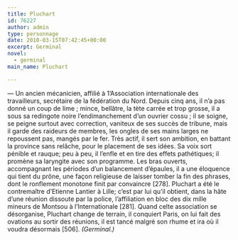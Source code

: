 ```yaml
---
title: Pluchart
id: 76227
author: admin
type: personnage
date: 2010-03-15T07:42:45+00:00
excerpt: Germinal
novel:
  - germinal
main_name: Pluchart

---
```

— Un ancien mécanicien, affilié à 1&rsquo;Association internationale des travailleurs, secrétaire de la fédération du Nord. Depuis cinq ans, il n&rsquo;a pas donné un coup de lime ; mince, bellâtre, la tète carrée et trop grosse, il a sous sa redingote noire l&rsquo;endimanchement d&rsquo;un ouvrier cossu ; il se soigne, se peigne surtout avec correction, vaniteux de ses succès de tribune, mais il garde des raideurs de membres, les ongles de ses mains larges ne repoussent pas, mangés par le fer. Très actif, il sert son ambition, en battant la province sans relâche, pour le placement de ses idées. Sa voix sort pénible et rauque; peu à peu, il l&rsquo;enfle et en tire des effets pathétiques; il promène sa laryngite avec son programme. Les bras ouverts, accompagnant les périodes d&rsquo;un balancement d&rsquo;épaules, il a une éloquence qui tient du prône, une façon religieuse de laisser tomber la fin des phrases, dont le ronflement monotone finit par convaincre [278]. Pluchart a été le contremaître d&rsquo;Etienne Lantier à Lille; c&rsquo;est par lui qu&rsquo;il obtient, dans la hâte d&rsquo;une réunion dissoute par la police, l&rsquo;affiliation en bloc des dix mille mineurs de Montsou à l&rsquo;Internationale [281]. Quand celte association se désorganise, Pluchart change de terrain, il conquiert Paris, on lui fait des ovations au sortir des réunions, il est tancé malgré son rhume et ira où il voudra désormais [506]. _(Germinal.)_